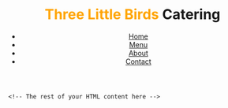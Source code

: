 <!DOCTYPE html>
<html lang="en">
<head>
    <!-- Your head content here -->
</head>
<body>
    <header>
        <!-- Center-aligned title with specified text colors -->
        <h1><span style="color: #FFA500;">Three</span> <span style="color: #FFA500;">Little</span> <span style="color: #FFA500;">Birds</span> Catering</h1>
        <nav>
            <ul>
                <li><a href="index.html">Home</a></li>
                <li><a href="secondpage.html">Menu</a></li> <!-- Updated the "href" attribute to point to secondpage.html -->
                <li><a href="about.html">About</a></li>
                <li><a href="#contact">Contact</a></li>
            </ul>
        </nav>
    </header>

    <!-- The rest of your HTML content here -->

</body>
</html>
